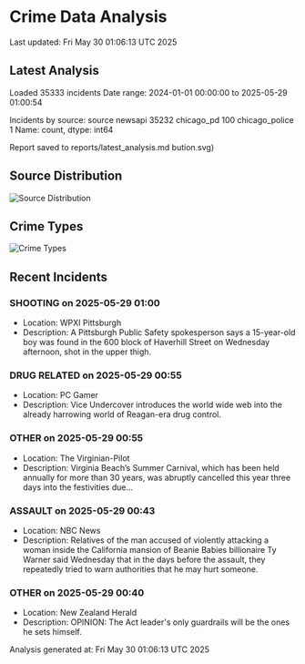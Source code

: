 # Crime Data Analysis
Last updated: Fri May 30 01:06:13 UTC 2025

## Latest Analysis

Loaded 35333 incidents
Date range: 2024-01-01 00:00:00 to 2025-05-29 01:00:54

Incidents by source:
source
newsapi           35232
chicago_pd          100
chicago_police        1
Name: count, dtype: int64

Report saved to reports/latest_analysis.md
bution.svg)

## Source Distribution
![Source Distribution](images/source_distribution.svg)

## Crime Types
![Crime Types](images/crime_types.svg)

## Recent Incidents

### SHOOTING on 2025-05-29 01:00
- Location: WPXI Pittsburgh
- Description: A Pittsburgh Public Safety spokesperson says a 15-year-old boy was found in the 600 block of Haverhill Street on Wednesday afternoon, shot in the upper thigh.


### DRUG RELATED on 2025-05-29 00:55
- Location: PC Gamer
- Description: Vice Undercover introduces the world wide web into the already harrowing world of Reagan-era drug control.


### OTHER on 2025-05-29 00:55
- Location: The Virginian-Pilot
- Description: Virginia Beach’s Summer Carnival, which has been held annually for more than 30 years, was abruptly cancelled this year three days into the festivities due...


### ASSAULT on 2025-05-29 00:43
- Location: NBC News
- Description: Relatives of the man accused of violently attacking a woman inside the California mansion of Beanie Babies billionaire Ty Warner said Wednesday that in the days before the assault, they repeatedly tried to warn authorities that he may hurt someone.


### OTHER on 2025-05-29 00:40
- Location: New Zealand Herald
- Description: OPINION: The Act leader's only guardrails will be the ones he sets himself.

Analysis generated at: Fri May 30 01:06:13 UTC 2025
